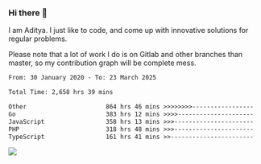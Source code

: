 ### Hi there 👋

I am Aditya. I just like to code, and come up with innovative solutions for regular problems.

Please note that a lot of work I do is on Gitlab and other branches than master, so my contribution graph will be complete mess.

<!--START_SECTION:waka-->

```txt
From: 30 January 2020 - To: 23 March 2025

Total Time: 2,658 hrs 39 mins

Other                      864 hrs 46 mins >>>>>>>>-----------------   32.53 %
Go                         383 hrs 12 mins >>>>---------------------   14.41 %
JavaScript                 358 hrs 13 mins >>>----------------------   13.47 %
PHP                        318 hrs 48 mins >>>----------------------   11.99 %
TypeScript                 161 hrs 41 mins >>-----------------------   06.08 %
```

<!--END_SECTION:waka-->

![](https://komarev.com/ghpvc/?username=BrainBuzzer)
